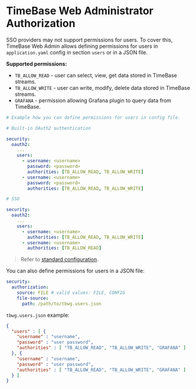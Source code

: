 # TimeBase Web Administrator Authorization

SSO providers may not support permissions for users. To cover this, TimeBase Web Admin allows defining permissions for users in `application.yaml` config in section `users` or in a JSON file. 

**Supported permissions:**

* `TB_ALLOW_READ` - user can select, view, get data stored in TimeBase streams. 
* `TB_ALLOW_WRITE` - user can write, modify, delete data stored in TimeBase streams. 
* `GRAFANA` - permission allowing Grafana plugin to query data from TimeBase. 

```yaml
# Example how you can define permissions for users in config file. 

# Built-in OAuth2 authentication 

security:
  oauth2:
    ...
    users:
      - username: <username>
        password: <password>
        authorities: [TB_ALLOW_READ, TB_ALLOW_WRITE]
      - username: <username>
        password: <password>
        authorities: [TB_ALLOW_READ, TB_ALLOW_WRITE]

# SSO 

security:
  oauth2:
    ...
    users:
      - username: <username>
        authorities: [TB_ALLOW_READ, TB_ALLOW_WRITE]
      - username: <username>
        authorities: [TB_ALLOW_READ]
```

> Refer to [standard configuration](https://github.com/epam/TimebaseWS/blob/304ec8094ab70c59042f49e25d065739fb226560/java/ws-server/src/main/resources/application.yaml#L28).

You can also define permissions for users in a JSON file:

```yaml
security:
  authorization:
    source: FILE # valid values: FILE, CONFIG
    file-source:
      path: /path/to/tbwg.users.json
```

`tbwg.users.json` example:

```json
{
  "users" : [ {
    "username" : "username",
    "password" : "user password",
    "authorities" : [ "TB_ALLOW_READ", "TB_ALLOW_WRITE", "GRAFANA" ]
  }, {
    "username" : "username",
    "password" : "user password",
    "authorities" : [ "TB_ALLOW_READ", "TB_ALLOW_WRITE", "GRAFANA" ]
  } ]
}
```
